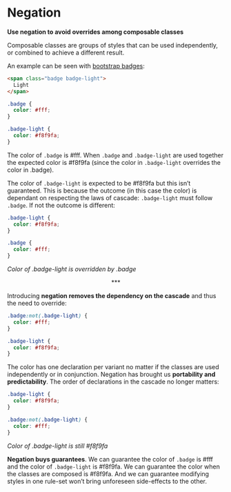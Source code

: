 # Negation
**Use negation to avoid overrides among composable classes**

Composable classes are groups of styles that can be used independently, or combined to achieve a different result.

An example can be seen with [bootstrap badges](https://getbootstrap.com/docs/4.0/components/badge/):

```html
<span class="badge badge-light">
  Light
</span>
```

```css
.badge {
  color: #fff;
}

.badge-light {
  color: #f8f9fa;
}
```

The color of `.badge` is #fff. When `.badge` and `.badge-light` are used together the expected color is #f8f9fa (since the color in `.badge-light` overrides the color in .badge).

The color of `.badge-light` is expected to be #f8f9fa but this isn’t guaranteed. This is because the outcome (in this case the color) is dependant on respecting the laws of cascade: `.badge-light` must follow `.badge`. If not the outcome is different:

```css
.badge-light {
  color: #f8f9fa;
}

.badge {
  color: #fff;
}
```

*Color of .badge-light is overridden by .badge*

<p align="center">&ast;&ast;&ast;</p>

Introducing **negation removes the dependency on the cascade** and thus the need to override:

```css
.badge:not(.badge-light) {
  color: #fff;
}

.badge-light {
  color: #f8f9fa;
}
```

The color has one declaration per variant no matter if the classes are used independently or in conjunction. Negation has brought us **portability and predictability**. The order of declarations in the cascade no longer matters:

```css
.badge-light {
  color: #f8f9fa;
}

.badge:not(.badge-light) {
  color: #fff;
}
```

*Color of .badge-light is still #f8f9fa*

**Negation buys guarantees**. We can guarantee the color of `.badge` is #fff and the color of `.badge-light` is #f8f9fa. We can guarantee the color when the classes are composed is #f8f9fa. And we can guarantee modifying styles in one rule-set won’t bring unforeseen side-effects to the other.